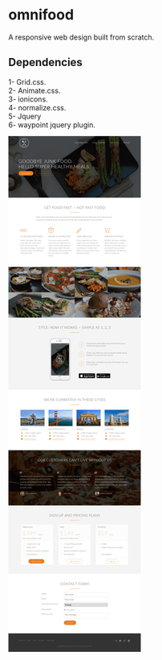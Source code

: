 # omnifood
A responsive web design built from scratch.<br/>

## Dependencies
1- Grid.css.<br/>
2- Animate.css.<br/>
3- ionicons.<br/>
4- normalize.css.<br/>
5- Jquery<br/>
6- waypoint jquery plugin.<br/>

![](https://github.com/mostafamt/omnifood/blob/master/resources/img/fullScreen-min.png)
